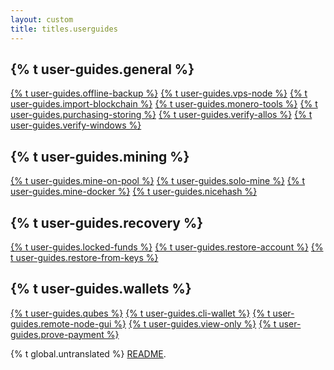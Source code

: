 ```yaml
---
layout: custom
title: titles.userguides
---
```

<div class="guides">
    <section class="container">
        <div class="row">
            <div class="left half no-pad-sm col-lg-6 col-md-6 col-sm-12 col-xs-12">
                <div class="info-block">
                    <div class="row center-xs">
                        <div class="col">
                            <h2>{% t user-guides.general %}</h2>
                        </div>
                    </div>
                    <div class="row start-xs">
                        <p>
                            <a href="{{site.baseurl}}/resources/user-guides/Offline_Backup.html">{% t user-guides.offline-backup %}</a>
                            <a href="{{site.baseurl}}/resources/user-guides/vps_run_node.html">{% t user-guides.vps-node %}</a>
                            <a href="{{site.baseurl}}/resources/user-guides/importing_blockchain.html">{% t user-guides.import-blockchain %}</a>
                            <a href="{{site.baseurl}}/resources/user-guides/monero_tools.html">{% t user-guides.monero-tools %}</a>
                            <a href="{{site.baseurl}}/resources/user-guides/securely_purchase.html">{% t user-guides.purchasing-storing %}</a>
                            <a href="{{site.baseurl}}/resources/user-guides/verification-allos-advanced.html">{% t user-guides.verify-allos %}</a>
                            <a href="{{site.baseurl}}/resources/user-guides/verification-windows-beginner.html">{% t user-guides.verify-windows %}</a>
                        </p>
                    </div>
                </div>
            </div>
            <div class="right half col-lg-6 col-md-6 col-sm-12 col-xs-12">
                <div class="info-block">
                    <div class="row center-xs">
                        <div class="col">
                            <h2>{% t user-guides.mining %}</h2>
                        </div>
                    </div>
                    <div class="row start-xs">
                        <p>
                            <a href="{{site.baseurl}}/resources/user-guides/mine-to-pool.html">{% t user-guides.mine-on-pool %}</a>
                            <a href="{{site.baseurl}}/resources/user-guides/solo_mine_GUI.html">{% t user-guides.solo-mine %}</a>
                            <a href="{{site.baseurl}}/resources/user-guides/mining_with_xmrig_and_docker.html">{% t user-guides.mine-docker %}</a>
                            <a href="{{site.baseurl}}/resources/user-guides/How-to-mine-Monero-XMR-without-a-mining-equipment.html">{% t user-guides.nicehash %}</a>
                        </p>
                    </div>
                </div>
            </div>
        </div>
    </section>
    <section class="container">
        <div class="row">
            <div class="left half no-pad-sm col-lg-6 col-md-6 col-sm-12 col-xs-12">
                <div class="info-block">
                    <div class="row center-xs">
                        <div class="col">
                            <h2>{% t user-guides.recovery %}</h2>
                        </div>
                    </div>
                    <div class="row start-xs">
                        <p>
                            <a href="{{site.baseurl}}/resources/user-guides/howto_fix_stuck_funds.html">{% t user-guides.locked-funds %}</a>
                            <a href="{{site.baseurl}}/resources/user-guides/restore_account.html">{% t user-guides.restore-account %}</a>
                            <a href="{{site.baseurl}}/resources/user-guides/restore_from_keys.html">{% t user-guides.restore-from-keys %}</a>
                        </p>
                    </div>
                </div>
            </div>
            <div class="right half col-lg-6 col-md-6 col-sm-12 col-xs-12">
                <div class="info-block">
                    <div class="row center-xs">
                        <div class="col">
                            <h2>{% t user-guides.wallets %}</h2>
                        </div>
                    </div>
                    <div class="row start-xs">
                        <p>
                            <a href="{{site.baseurl}}/resources/user-guides/cli_wallet_daemon_isolation_qubes_whonix.html">{% t user-guides.qubes %}</a>
                            <a href="{{site.baseurl}}/resources/user-guides/monero-wallet-cli.html">{% t user-guides.cli-wallet %}</a>
                            <a href="{{site.baseurl}}/resources/user-guides/remote_node_gui.html">{% t user-guides.remote-node-gui %}</a>
                            <a href="{{site.baseurl}}/resources/user-guides/view_only.html">{% t user-guides.view-only %}</a>
                            <a href="{{site.baseurl}}/resources/user-guides/prove-payment.html">{% t user-guides.prove-payment %}</a>
                        </p>
                    </div>
                </div>
            </div>
        </div>
    </section>
</div>

<div class="untranslated {% t user-guides.translated %}">
    <p>{% t global.untranslated %} <a class="untranslated-link" href="https://github.com/monero-project/monero-site/blob/master/README.md">README</a>.</p>
</div>